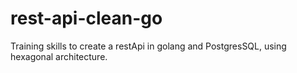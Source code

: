 # rest-api-clean-go
Training skills to create a restApi in golang and PostgresSQL, using hexagonal architecture.
